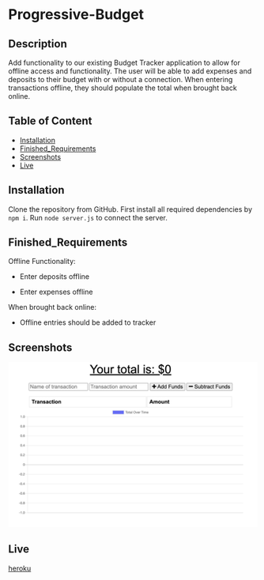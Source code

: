 # Progressive-Budget
  ## Description
  Add functionality to our existing Budget Tracker application to allow for offline access and functionality. The user will be able to add expenses and deposits to their budget with or without a connection. When entering transactions offline, they should populate the total when brought back online.

  ## Table of Content
  * [Installation](#installation)
  * [Finished_Requirements](#finished_Requirements)
  * [Screenshots](#screenshots)
  * [Live](#live)

  ## Installation
  Clone the repository from GitHub. First install all required dependencies by `npm i`. Run `node server.js` to connect the server. 
  
  ## Finished_Requirements
  Offline Functionality:

  * Enter deposits offline

  * Enter expenses offline

  When brought back online:

  * Offline entries should be added to tracker

  ## Screenshots
  ![Demo](./public/icons/app.png)

  ## Live
  [heroku](https://whispering-mountain-40567.herokuapp.com/)

  